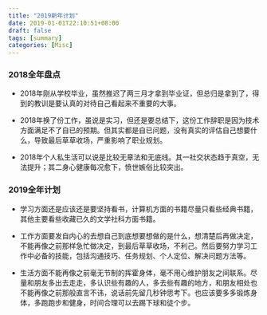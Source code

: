 ```yaml
---
title: "2019新年计划"
date: 2019-01-01T22:10:51+08:00
draft: false
tags: [summary]
categories: [Misc]
---
```

<!--more-->

### 2018全年盘点
- 2018年刚从学校毕业，虽然推迟了两三月才拿到毕业证，但总归是拿到了，得到的教训是要认真的对待自己看起来不重要的大事。

- 2018年换了份工作，虽说是实习，但还是要总结下，这份工作辞职是因为技术方面满足不了自已的预期。但其实都是自已问题，没有真实的评估自己想要什么，导致最后草草收场，严重影响了职业规划。

- 2018年个人私生活可以说是比较无章法和无底线。其一社交状态趋于真空，无法提升；其二身心健康每况愈下，愤世嫉俗比较突出。

### 2019全年计划
- 学习方面还是应该还是要坚持看书，计算机方面的书籍尽量只看些经典书籍，其他主要看些收藏已久的文学社科方面书籍。

- 工作方面要发自内心的去想自己到底想要想做的是什么，想清楚后再做决定，不能再像之前那样急忙做决定，到最后草草收场，不利己。然后要努力学习工作中必备的技能，包括沟通技巧、任务规划、个人定位、解决问题方法等。

- 生活方面不能再像之前毫无节制的挥霍身体，毫不用心维护朋友之间联系。尽量和朋友多出去走走，多认识些有趣的人，多去些有趣的地方，和朋友相处也不能再像之前那般直言不讳，说话前先留几秒钟思考下。也应该要多多锻炼身体，多跑跑步和健身，时间合理可以去踢下球和徒个步。

